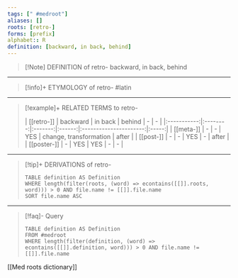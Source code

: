 ```yaml
---
tags: [" #medroot"]
aliases: []
roots: [retro-]
forms: [prefix]
alphabet:: R
definition: [backward, in back, behind]
---
```

>[!Note] DEFINITION of retro-
>backward, in back, behind
_____
>[!info]+ ETYMOLOGY of retro-
>#latin
_____
>[!example]+ RELATED TERMS to retro-
>
>| [[retro-]]  | backward | in back | behind |           -            |   -   |
|:-----------:|:--------:|:-------:|:------:|:----------------------:|:-----:|
|  [[meta-]]  |    -     |    -    |  YES   | change, transformation | after |
|  [[post-]]  |    -     |    -    |  YES   |           -            | after |
| [[poster-]] |    -     |   YES   |  YES   |           -            | -      |
_____
>[!tip]+ DERIVATIONS of retro-
>```dataview
>TABLE definition AS Definition 
>WHERE length(filter(roots, (word) => econtains([[]].roots, word))) > 0 AND file.name != [[]].file.name
>SORT file.name ASC
>```
___
>[!faq]- Query
>```dataview
>TABLE definition AS Definition
>FROM #medroot
>WHERE length(filter(definition, (word) => econtains([[]].definition, word))) > 0 AND file.name != [[]].file.name
>```

[[Med roots dictionary]]